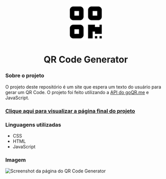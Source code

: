 <div align="center">
  <img src="./assets/images/qrcode.png" width="100px">
  <h1>QR Code Generator</h1>
</div>
<div>
  <h3>Sobre o projeto</h3>
  <p>O projeto deste repositório é um site que espera um texto do usuário para gerar um QR Code. O projeto foi feito utilizando a <a href="https://goqr.me/api/">API do goQR.me</a> e JavaScript.</>

  ### [Clique aqui para visualizar a página final do projeto](https://thenextbunny.github.io/qr-code-generator/)
  
  <h3>Linguagens utilizadas</h3>
  <ul>
    <li>CSS</li>
    <li>HTML</li>
    <li>JavaScript</li>
  </ul>

  <h3>Imagem</h3>
  <img src="https://user-images.githubusercontent.com/99208505/180582757-17ffe800-601b-48cb-a09d-0c224463bc93.png" alt="Screenshot da página do QR Code Generator">
</div>

